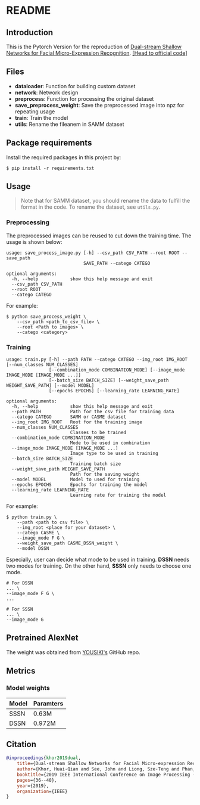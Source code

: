 # README

## Introduction
This is the Pytorch Version for the reproduction of [Dual-stream Shallow Networks for Facial Micro-Expression Recognition](https://ieeexplore.ieee.org/document/8802965). [[Head to official code]](https://github.com/IcedDoggie/DSSN-MER)

## Files
* **dataloader**: Function for building custom dataset
* **network**: Network design
* **preprocess**: Function for processing the original dataset
* **save_preprocess_weight**: Save the preprocessed image into npz for repeating usage
* **train**: Train the model
* **utils**: Rename the fileanem in SAMM dataset

## Package requirements
Install the required packages in this project by:
```shell
$ pip install -r requirements.txt
```

## Usage
> Note that for SAMM dataset, you should rename the data to fulfill the format in the code. To rename the dataset, see `utils.py`.
> 
### Preprocessing
The preprocessed images can be reused to cut down the training time. The usage is shown below:
```
usage: save_process_image.py [-h] --csv_path CSV_PATH --root ROOT --save_path
                             SAVE_PATH --catego CATEGO

optional arguments:
  -h, --help            show this help message and exit
  --csv_path CSV_PATH
  --root ROOT
  --catego CATEGO
```

For example:
```shell
$ python save_process_weight \
    --csv_path <path_to_csv_file> \
    --root <Path to images> \
    --catego <category>
```

### Training
```
usage: train.py [-h] --path PATH --catego CATEGO --img_root IMG_ROOT [--num_classes NUM_CLASSES]
                [--combination_mode COMBINATION_MODE] [--image_mode IMAGE_MODE [IMAGE_MODE ...]]
                [--batch_size BATCH_SIZE] [--weight_save_path WEIGHT_SAVE_PATH] [--model MODEL]
                [--epochs EPOCHS] [--learning_rate LEARNING_RATE]

optional arguments:
  -h, --help            show this help message and exit
  --path PATH           Path for the csv file for training data
  --catego CATEGO       SAMM or CASME dataset
  --img_root IMG_ROOT   Root for the training image
  --num_classes NUM_CLASSES
                        Classes to be trained
  --combination_mode COMBINATION_MODE
                        Mode to be used in combination
  --image_mode IMAGE_MODE [IMAGE_MODE ...]
                        Image type to be used in training
  --batch_size BATCH_SIZE
                        Training batch size
  --weight_save_path WEIGHT_SAVE_PATH
                        Path for the saving weight
  --model MODEL         Model to used for training
  --epochs EPOCHS       Epochs for training the model
  --learning_rate LEARNING_RATE
                        Learning rate for training the model
```

For example:
```shell
$ python train.py \
    --path <path to csv file> \
    --img_root <place for your dataset> \
    --catego CASME \
    --image_mode F G \
    --weight_save_path CASME_DSSN_weight \
    --model DSSN
```

Especially, user can decide what mode to be used in training. **DSSN** needs two modes for training. On the other hand, **SSSN** only needs to choose one mode.
```
# For DSSN
... \
--image_mode F G \
...

# For SSSN
... \
--image_mode G
```

## Pretrained AlexNet
The weight was obtained from [YOUSIKI's](https://github.com/YOUSIKI/PyTorch-AlexNet) GitHub repo.

## Metrics

### Model weights

| Model | Paramters |
| ----- | --------- |
| SSSN  | 0.63M     |
| DSSN  | 0.972M    |

## Citation
```bibtex
@inproceedings{khor2019dual,
    title={Dual-stream Shallow Networks for Facial Micro-expression Recognition},
    author={Khor, Huai-Qian and See, John and Liong, Sze-Teng and Phan, Raphael CW and Lin, Weiyao},
    booktitle={2019 IEEE International Conference on Image Processing (ICIP)},
    pages={36--40},
    year={2019},
    organization={IEEE}
}
```
